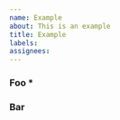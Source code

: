 ```yaml
---
name: Example
about: This is an example
title: Example
labels: 
assignees: 
---
```


<!-- Required parameters are marked with an asterisk (*) -->

### Foo *
           
<!-- Foo description -->
        
### Bar
           
<!-- Bar description -->
